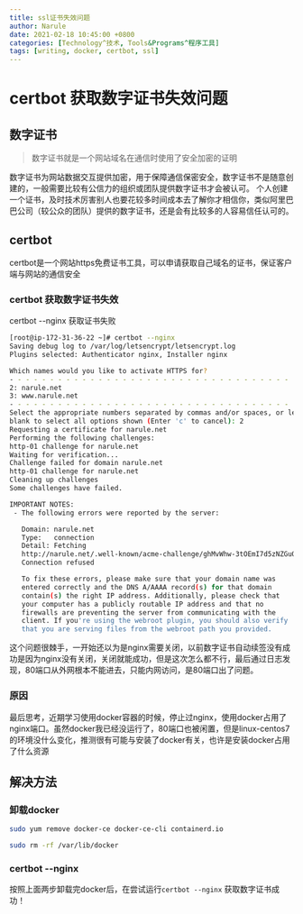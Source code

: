 ```yaml
---
title: ssl证书失效问题
author: Narule
date: 2021-02-18 10:45:00 +0800
categories: [Technology^技术, Tools&Programs^程序工具]
tags: [writing, docker, certbot, ssl]
---
```




# certbot 获取数字证书失效问题

## 数字证书

> 数字证书就是一个网站域名在通信时使用了安全加密的证明

数字证书为网站数据交互提供加密，用于保障通信保密安全，数字证书不是随意创建的，一般需要比较有公信力的组织或团队提供数字证书才会被认可。 
个人创建一个证书，及时技术厉害别人也要花较多时间成本去了解你才相信你，类似阿里巴巴公司（较公众的团队）提供的数字证书，还是会有比较多的人容易信任认可的。

## certbot

certbot是一个网站https免费证书工具，可以申请获取自己域名的证书，保证客户端与网站的通信安全



### certbot 获取数字证书失效

certbot --nginx 获取证书失败

```bash
[root@ip-172-31-36-22 ~]# certbot --nginx
Saving debug log to /var/log/letsencrypt/letsencrypt.log
Plugins selected: Authenticator nginx, Installer nginx

Which names would you like to activate HTTPS for?
- - - - - - - - - - - - - - - - - - - - - - - - - - - - - - - - - - - - - - - -
2: narule.net
3: www.narule.net
- - - - - - - - - - - - - - - - - - - - - - - - - - - - - - - - - - - - - - - -
Select the appropriate numbers separated by commas and/or spaces, or leave input
blank to select all options shown (Enter 'c' to cancel): 2
Requesting a certificate for narule.net
Performing the following challenges:
http-01 challenge for narule.net
Waiting for verification...
Challenge failed for domain narule.net
http-01 challenge for narule.net
Cleaning up challenges
Some challenges have failed.

IMPORTANT NOTES:
 - The following errors were reported by the server:

   Domain: narule.net
   Type:   connection
   Detail: Fetching
   http://narule.net/.well-known/acme-challenge/ghMvWhw-3tOEmI7d5zNZGuQ:
   Connection refused

   To fix these errors, please make sure that your domain name was
   entered correctly and the DNS A/AAAA record(s) for that domain
   contain(s) the right IP address. Additionally, please check that
   your computer has a publicly routable IP address and that no
   firewalls are preventing the server from communicating with the
   client. If you're using the webroot plugin, you should also verify
   that you are serving files from the webroot path you provided.
```



这个问题很棘手，一开始还以为是nginx需要关闭，以前数字证书自动续签没有成功是因为nginx没有关闭，关闭就能成功，但是这次怎么都不行，最后通过日志发现，80端口从外网根本不能进去，只能内网访问，是80端口出了问题。



### 原因

最后思考，近期学习使用docker容器的时候，停止过nginx，使用docker占用了nginx端口。虽然docker我已经没运行了，80端口也被闲置，但是linux-centos7的环境没什么变化，推测很有可能与安装了docker有关，也许是安装docker占用了什么资源



## 解决方法

### 卸载docker



```bash
sudo yum remove docker-ce docker-ce-cli containerd.io

sudo rm -rf /var/lib/docker
```





### certbot --nginx

按照上面两步卸载完docker后，在尝试运行`certbot --nginx` 获取数字证书成功！